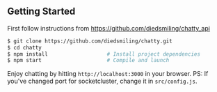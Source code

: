 ## Getting Started
First follow instructions from  https://github.com/diedsmiling/chatty_api

```bash
$ git clone https://github.com/diedsmiling/chatty.git
$ cd chatty
$ npm install                   # Install project dependencies
$ npm start                     # Compile and launch
```
Enjoy chatting by hitting `http://localhost:3000` in your browser.
PS: If you've changed port for socketcluster, change it in `src/config.js`.

